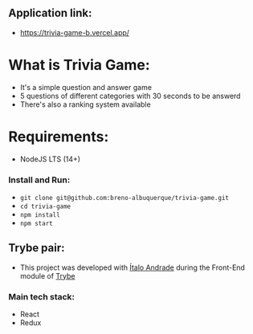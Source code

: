  ## Application link:

- https://trivia-game-b.vercel.app/

# What is Trivia Game:

- It's a simple question and answer game
- 5 questions of different categories with 30 seconds to be answerd
- There's also a ranking system available

# Requirements:

- NodeJS LTS (14+)

### Install and Run:

- ```git clone git@github.com:breno-albuquerque/trivia-game.git```
- ```cd trivia-game```
- ```npm install```
- ```npm start```

## Trybe pair:

- This project was developed with [Ítalo Andrade](https://www.linkedin.com/in/andrade-italo/) during the Front-End module of [Trybe](https://www.betrybe.com/)

### Main tech stack:

- React
- Redux
